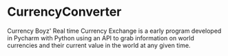 # CurrencyConverter


Currency Boyz' Real time Currency Exchange is a early program developed in Pycharm with Python using an API to grab information on world currencies and their current value in the world at any given time.
